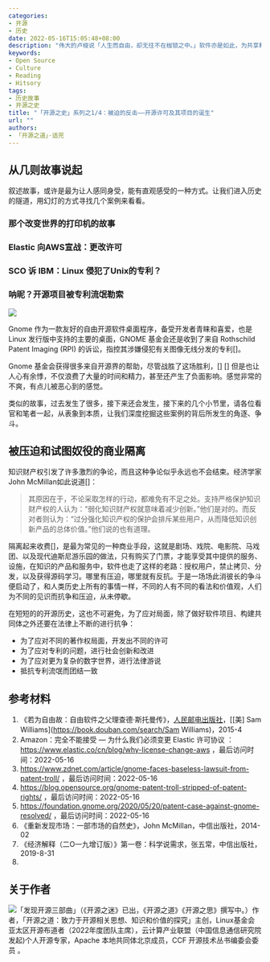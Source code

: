 ```yaml
---
categories:
- 开源
- 历史
date: 2022-05-16T15:05:48+08:00
description: "伟大的卢梭说「人生而自由，却无往不在枷锁之中。」软件亦是如此，为共享和协作而生的代码，最终被各种势力所禁锢，也有人不断的试图向挣脱，于是一场场残酷的斗争上演了，尽管不是暴力那样的流血，但是紧张和压迫却让人有点透不过气来，除非能够跳出来做个旁观者。"
keywords:
- Open Source
- Culture
- Reading
- Hitsory
tags:
- 历史故事
- 开源之史
title: "「开源之史」系列之1/4：被迫的反击——开源许可及其项目的诞生"
url: ""
authors:
- 「开源之道」·适兕
---
```


## 从几则故事说起

叙述故事，或许是最为让人感同身受，能有直观感受的一种方式。让我们进入历史的隧道，用幻灯的方式寻找几个案例来看看。

### 那个改变世界的打印机的故事



### Elastic 向AWS宣战：更改许可



### SCO 诉 IBM：Linux 侵犯了Unix的专利？



### 呐昵？开源项目被专利流氓勒索

![](https://itsfoss.com/wp-content/uploads/2019/09/patent-troll-attacks-gnome-foundation.png)

Gnome 作为一款友好的自由开源软件桌面程序，备受开发者青睐和喜爱，也是Linux 发行版中支持的主要的桌面，GNOME 基金会还是收到了来自 Rothschild Patent Imaging (RPI) 的诉讼，指控其涉嫌侵犯有关图像无线分发的专利[]。

Gnome 基金会获得很多来自开源界的帮助，尽管战胜了这场胜利，[] [] 但是也让人心有余悸，不仅浪费了大量的时间和精力，甚至还产生了负面影响。感觉非常的不爽，有点儿被恶心到的感觉。

类似的故事，过去发生了很多，接下来还会发生，接下来的几个小节里，请各位看官和笔者一起，从表象到本质，让我们深度挖掘这些案例的背后所发生的角逐、争斗。

## 被压迫和试图奴役的商业隔离

知识财产权引发了许多激烈的争论，而且这种争论似乎永远也不会结束。经济学家John McMillan如此说道[]：

> 其原因在于，不论采取怎样的行动，都难免有不足之处。支持严格保护知识财产权的人认为：“弱化知识财产权就意味着减少创新。”他们是对的。而反对者则认为：“过分强化知识产权的保护会排斥某些用户，从而降低知识创新产品的总体价值。”他们说的也有道理。

隔离起来收费[]，是最为常见的一种商业手段，这就是剧场、戏院、电影院、马戏团、以及现代迪斯尼游乐园的做法，只有购买了门票，才能享受其中提供的服务、设施，在知识的产品和服务中，软件也走了这样的老路：授权用户，禁止拷贝、分发，以及获得源码学习。哪里有压迫，哪里就有反抗。于是一场场此消彼长的争斗便启动了，和人类历史上所有的事情一样，不同的人有不同的看法和价值观，人们为不同的见识而抗争和压迫，从未停歇。

在短短的的开源历史，这也不可避免，为了应对局面，除了做好软件项目、构建共同体之外还要在法律上不断的进行抗争：

* 为了应对不同的著作权局面，开发出不同的许可
* 为了应对专利的问题，进行社会创新和改进
* 为了应对更为复杂的数字世界，进行法律游说
* 抵抗专利流氓而团结一致

## 参考材料

1. 《若为自由故：自由软件之父理查德·斯托曼传》，[人民邮电出版社](https://book.douban.com/press/2609)，[[美\] Sam Williams](https://book.douban.com/search/Sam Williams)，2015-4
2.  Amazon：完全不能接受 — 为什么我们必须变更 Elastic 许可协议 ：  https://www.elastic.co/cn/blog/why-license-change-aws ，最后访问时间：2022-05-16
3. https://www.zdnet.com/article/gnome-faces-baseless-lawsuit-from-patent-troll/ ，最后访问时间：2022-05-16
4.  https://blog.opensource.org/gnome-patent-troll-stripped-of-patent-rights/ ，最后访问时间：2022-05-16
5.  https://foundation.gnome.org/2020/05/20/patent-case-against-gnome-resolved/ ，最后访问时间：2022-05-16
6. 《重新发现市场：一部市场的自然史》，John McMillan，中信出版社，2014-02
7. 《经济解释（二O一九增订版）》第一卷：科学说需求，张五常，中信出版社，2019-8-31
8. 

## 关于作者

![](/Users/lee/developing/ttoos/content/posts/history-of-open-source/public/kuosi-face-of-os.png)「发现开源三部曲」（《开源之迷》已出，《开源之道》《开源之思》撰写中。）作者，「开源之道：致力于开源相关思想、知识和价值的探究」主创，Linux基金会亚太区开源布道者（2022年度团队主席），云计算产业联盟（中国信息通信研究院发起)个人开源专家，Apache 本地共同体北京成员，CCF 开源技术丛书编委会委员 。
